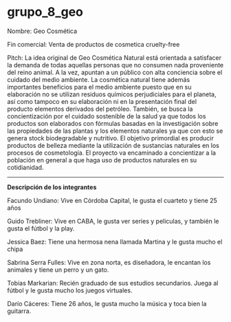 # grupo_8_geo
Nombre: Geo Cosmética

Fin comercial: Venta de productos de cosmetica cruelty-free

Pitch: La idea original de Geo Cosmética Natural está orientada a satisfacer la demanda de todas aquellas personas que no consumen nada proveniente del reino animal. A la vez, apuntan a un público con alta conciencia sobre el cuidado del medio ambiente. La cosmética natural tiene además importantes beneficios para el medio ambiente puesto que en su elaboración no se utilizan residuos químicos perjudiciales para el planeta, así como tampoco en su elaboración ni en la presentación final del producto elementos derivados del petróleo.
También, se busca la concientización por el cuidado sostenible de la salud ya que todos los productos son elaborados con fórmulas basadas en la investigación sobre las propiedades de las plantas y los elementos naturales ya que con esto se genera stock biodegradable y nutritivo.
El objetivo primordial es producir productos de belleza mediante la utilización de sustancias naturales en los procesos de cosmetología. El proyecto va encaminado a concientizar a la población en general a que haga uso de productos naturales en su cotidianidad.

----------

**Descripción de los integrantes**

Facundo Undiano: Vive en Córdoba Capital, le gusta el cuarteto y tiene 25 años

Guido Trebliner: Vive en CABA, le gusta ver series y peliculas, y también le gusta el fútbol y la play.

Jessica Baez: Tiene una hermosa nena llamada Martina y le gusta mucho el chipa

Sabrina Serra Fulles: Vive en zona norta, es diseñadora, le encantan los animales y tiene un perro y un gato.

Tobias Markarian: Recién graduado de sus estudios secundarios. Juega al fútbol y le gusta mucho los juegos virtuales.

Darío Cáceres: Tiene 26 años, le gusta mucho la música y toca bien la guitarra.
